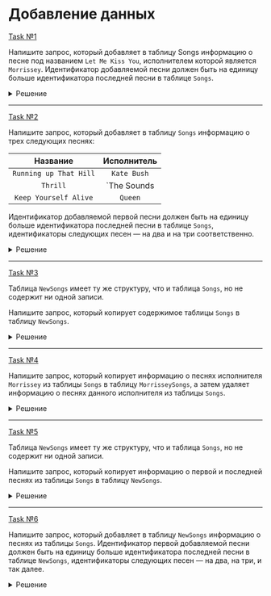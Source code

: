 # Добавление данных

[Task №1](https://stepik.org/lesson/1045354/step/13?unit=1053929)

Напишите запрос, который добавляет в таблицу Songs информацию о песне под названием `Let Me Kiss You`, исполнителем которой является `Morrissey`. Идентификатор добавляемой песни должен быть на единицу больше идентификатора последней песни в таблице `Songs`.

<details>
  <summary>Решение</summary>

  ```sql
  INSERT INTO Songs
  VALUES (6, 'Let Me Kiss You', 'Morrissey');
  ```

</details>

---

[Task №2](https://stepik.org/lesson/1045354/step/14?unit=1053929)

Напишите запрос, который добавляет в таблицу `Songs` информацию о трех следующих песнях:

|Название|Исполнитель|
|:---:|:---:|
|`Running up That Hill`|`Kate Bush`|
|`Thrill`|`The Sounds|
|`Keep Yourself Alive`|`Queen`|

Идентификатор добавляемой первой песни должен быть на единицу больше идентификатора последней песни в таблице `Songs`, идентификаторы следующих песен — на два и на три соответственно.

<details>
  <summary>Решение</summary>

  ```sql
  INSERT INTO Songs (id, artist, trackname)
  VALUES (6, 'Kate Bush', 'Running up That Hill'),
        (7, 'The Sounds', 'Thrill'),
        (8, 'Queen', 'Keep Yourself Alive');
  ```

</details>

---

[Task №3](https://stepik.org/lesson/1045354/step/15?unit=1053929)

Таблица `NewSongs` имеет ту же структуру, что и таблица `Songs`, но не содержит ни одной записи.

Напишите запрос, который копирует содержимое таблицы `Songs` в таблицу `NewSongs`.

<details>
  <summary>Решение</summary>

  ```sql
  INSERT INTO NewSongs
  SELECT id, trackname, artist
  FROM Songs;
  ```

</details>

---

[Task №4](https://stepik.org/lesson/1045354/step/16?unit=1053929)

Напишите запрос, который копирует информацию о песнях исполнителя `Morrissey` из таблицы `Songs` в таблицу `MorrisseySongs`, а затем удаляет информацию о песнях данного исполнителя из таблицы `Songs`.

<details>
  <summary>Решение</summary>

  ```sql
  INSERT INTO MorrisseySongs
  SELECT id, trackname, artist
  FROM Songs
  WHERE artist = 'Morrissey';
  
  DELETE FROM Songs
  WHERE artist = 'Morrissey';
  ```

</details>

---

[Task №5](https://stepik.org/lesson/1045354/step/17?unit=1053929)

Таблица `NewSongs` имеет ту же структуру, что и таблица `Songs`, но не содержит ни одной записи.

Напишите запрос, который копирует информацию о первой и последней песнях из таблицы `Songs` в таблицу `NewSongs`.

<details>
  <summary>Решение</summary>

  ```sql
  INSERT INTO NewSongs
  SELECT *
  FROM Songs
  ORDER BY id
  LIMIT 1;
  
  INSERT INTO NewSongs
  SELECT *
  FROM Songs
  ORDER BY id DESC
  LIMIT 1;
  ```

</details>

---

[Task №6](https://stepik.org/lesson/1045354/step/18?unit=1053929)

Напишите запрос, который добавляет в таблицу `NewSongs` информацию о песнях из таблицы `Songs`. Идентификатор первой добавляемой песни должен быть на единицу больше идентификатора последней песни в таблице `NewSongs`, идентификаторы следующих песен — на два, на три, и так далее.

<details>
  <summary>Решение</summary>

  ```sql
  INSERT INTO NewSongs
  SELECT (SELECT MAX(id)
          FROM NewSongs) + Songs.id, 
         trackname, artist
  FROM Songs;
  ```

</details>
